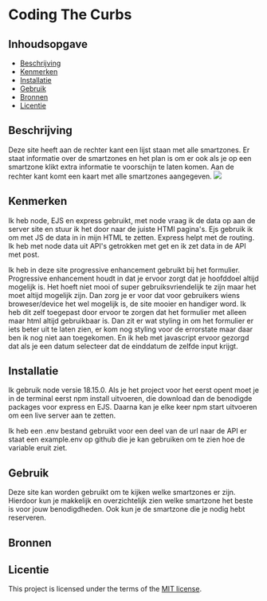 # Coding The Curbs
<!-- Geef je project een titel en schrijf in één zin wat het is -->

## Inhoudsopgave

  * [Beschrijving](#beschrijving)
  * [Kenmerken](#kenmerken)
  * [Installatie](#installatie)
  * [Gebruik](#gebruik)
  * [Bronnen](#bronnen)
  * [Licentie](#licentie)

## Beschrijving
<!-- In de Beschrijving staat hoe je project er uit ziet, hoe het werkt en wat je er mee kan. -->
Deze site heeft aan de rechter kant een lijst staan met alle smartzones. Er staat informatie over de smartzones en het plan is om er ook als je op een smartzone klikt extra informatie te voorschijn te laten komen. Aan de rechter kant komt een kaart met alle smartzones aangegeven.
<img src="https://user-images.githubusercontent.com/112855711/230025716-d8feb614-9077-4a6f-9b18-cb507575711a.png">

<!-- Voeg een mooie poster visual toe 📸 -->
<!-- Voeg een link toe naar Github Pages 🌐-->

## Kenmerken
<!-- Bij Kenmerken staat welke technieken zijn gebruikt en hoe. Wat is de HTML structuur? Wat zijn de belangrijkste dingen in CSS? Wat is er met Javascript gedaan en hoe? Misschien heb je een framwork of library gebruikt? -->
Ik heb node, EJS en express gebruikt, met node vraag ik de data op aan de server site en stuur ik het door naar de juiste HTMl pagina's. Ejs gebruik ik om met JS de data in in mijn HTML te zetten. Express helpt met de routing.
Ik heb met node data uit API's getrokken met get en ik zet data in de API met post. 

Ik heb in deze site progressive enhancement gebruikt bij het formulier. Progressive enhancement houdt in dat je ervoor zorgt dat je hoofddoel altijd mogelijk is. Het hoeft niet mooi of super gebruiksvriendelijk te zijn maar het moet altijd mogelijk zijn. Dan zorg je er voor dat voor gebruikers wiens broweser/device het wel mogelijk is, de site mooier en handiger word. Ik heb dit zelf toegepast door ervoor te zorgen dat het formulier met alleen maar html altijd gebruikbaar is. Dan zit er wat styling in om het formulier er iets beter uit te laten zien, er kom nog styling voor de errorstate maar daar ben ik nog niet aan toegekomen. En ik heb met javascript ervoor gezorgd dat als je een datum selecteer dat de einddatum de zelfde input krijgt.

## Installatie
Ik gebruik node versie 18.15.0. Als je het project voor het eerst opent moet je in de terminal eerst npm install uitvoeren, die download dan de benodigde packages voor express en EJS. Daarna kan je elke keer npm start uitvoeren om een live server aan te zetten.

Ik heb een .env bestand gebruikt voor een deel van de url naar de API er staat een example.env op github die je kan gebruiken om te zien hoe de variable eruit ziet.

## Gebruik

Deze site kan worden gebruikt om te kijken welke smartzones er zijn. Hierdoor kun je makkelijk en overzichtelijk zien welke smartzone het beste is voor jouw benodigdheden. Ook kun je de smartzone die je nodig hebt reserveren.

## Bronnen

## Licentie

This project is licensed under the terms of the [MIT license](./LICENSE).
